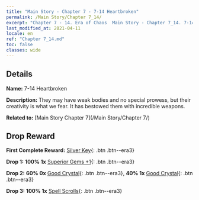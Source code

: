 ```yaml
---
title: "Main Story - Chapter 7 - 7-14 Heartbroken"
permalink: /Main Story/Chapter 7_14/
excerpt: "Chapter 7 - 14. Era of Chaos  Main Story - Chapter 7_14. 7-14 Heartbroken"
last_modified_at: 2021-04-11
locale: en
ref: "Chapter 7_14.md"
toc: false
classes: wide
---
```


## Details

 **Name:** 7-14 Heartbroken

 **Description:** They may have weak bodies and no special prowess, but their creativity is what we fear. It has bestowed them with incredible weapons.

 **Related to:** [Main Story Chapter 7](/Main Story/Chapter 7/)

## Drop Reward

 **First Complete Reward:** [Silver Key](/Items/con_693/){: .btn .btn--era3}

 **Drop 1:** **100% 1x** [Superior Gems +1](/Items/mat_23/){: .btn .btn--era3}

 **Drop 2:** **60% 0x** [Good Crystal](/Items/mat_17/){: .btn .btn--era3}, **40% 1x** [Good Crystal](/Items/mat_17/){: .btn .btn--era3}

 **Drop 3:** **100% 1x** [Spell Scrolls](/Items/con_694/){: .btn .btn--era3}

